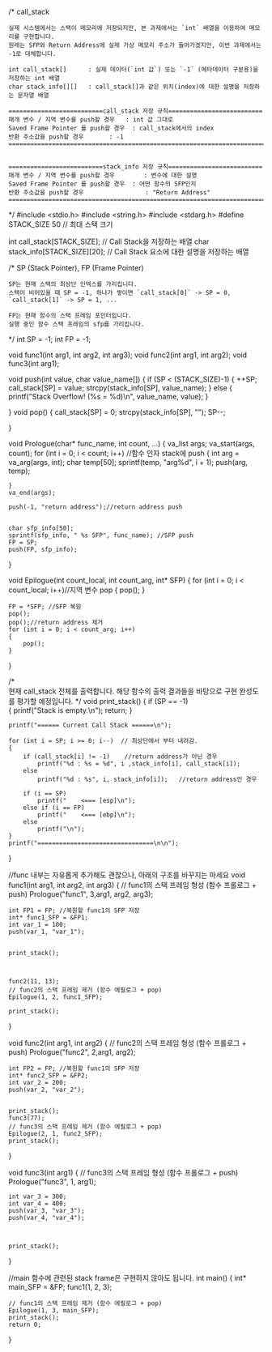 
/*  call_stack
    
    실제 시스템에서는 스택이 메모리에 저장되지만, 본 과제에서는 `int` 배열을 이용하여 메모리를 구현합니다.
    원래는 SFP와 Return Address에 실제 가상 메모리 주소가 들어가겠지만, 이번 과제에서는 -1로 대체합니다.
    
    int call_stack[]      : 실제 데이터(`int 값`) 또는 `-1` (메타데이터 구분용)을 저장하는 int 배열 
    char stack_info[][]   : call_stack[]과 같은 위치(index)에 대한 설명을 저장하는 문자열 배열

    ==========================call_stack 저장 규칙==========================
    매개 변수 / 지역 변수를 push할 경우   : int 값 그대로
    Saved Frame Pointer 를 push할 경우  : call_stack에서의 index
    반환 주소값을 push할 경우       : -1
    =======================================================================
    

    ==========================stack_info 저장 규칙==========================
    매개 변수 / 지역 변수를 push할 경우        : 변수에 대한 설명
    Saved Frame Pointer 를 push할 경우  : 어떤 함수의 SFP인지
    반환 주소값을 push할 경우                 : "Return Address"
    ========================================================================
*/
#include <stdio.h>
#include <string.h>
#include <stdarg.h>
#define STACK_SIZE 50 // 최대 스택 크기

int     call_stack[STACK_SIZE];         // Call Stack을 저장하는 배열
char    stack_info[STACK_SIZE][20];     // Call Stack 요소에 대한 설명을 저장하는 배열

/*  SP (Stack Pointer), FP (Frame Pointer)

    SP는 현재 스택의 최상단 인덱스를 가리킵니다.
    스택이 비어있을 때 SP = -1, 하나가 쌓이면 `call_stack[0]` -> SP = 0, `call_stack[1]` -> SP = 1, ...

    FP는 현재 함수의 스택 프레임 포인터입니다.
    실행 중인 함수 스택 프레임의 sfp를 가리킵니다.
*/
int SP = -1; 
int FP = -1;

void func1(int arg1, int arg2, int arg3);
void func2(int arg1, int arg2);
void func3(int arg1);

void push(int value, char value_name[])
{
    if (SP < (STACK_SIZE)-1)
    {
        ++SP;
        call_stack[SP] = value;
        strcpy(stack_info[SP], value_name);
    }
    else {
        printf("Stack Overflow! (%s = %d)\n", value_name, value);
    }

}
void pop()
{
    call_stack[SP] = 0;
    strcpy(stack_info[SP], "");
    SP--;

}

void Prologue(char* func_name, int count, ...)
{
    va_list args;
    va_start(args, count);
    for (int i = 0; i < count; i++) //함수 인자 stack에 push
    {
        int arg = va_arg(args, int);
        char temp[50];
        sprintf(temp, "arg%d", i + 1);
        push(arg, temp);



    }
    va_end(args);
    
    push(-1, "return address");//return address push
    

    char sfp_info[50];
    sprintf(sfp_info, " %s SFP", func_name); //SFP push
    FP = SP;
    push(FP, sfp_info);

}

void Epilogue(int count_local, int count_arg, int* SFP)
{
    for (int i = 0; i < count_local; i++)//지역 변수 pop
    {
        pop();
    }

    FP = *SFP; //SFP 복원
    pop();
    pop();//return address 제거
    for (int i = 0; i < count_arg; i++)
    {
        pop();
    }
}

/*  
    현재 call_stack 전체를 출력합니다.
    해당 함수의 출력 결과들을 바탕으로 구현 완성도를 평가할 예정입니다.
*/
void print_stack()
{
    if (SP == -1)        
    {
        printf("Stack is empty.\n");
        return;
    }

    printf("====== Current Call Stack ======\n");
    
    for (int i = SP; i >= 0; i--)  // 최상단에서 부터 내려감.
    {
        if (call_stack[i] != -1)    //return address가 아닌 경우
            printf("%d : %s = %d", i ,stack_info[i], call_stack[i]);
        else
            printf("%d : %s", i, stack_info[i]);   //return address인 경우

        if (i == SP)
            printf("    <=== [esp]\n");
        else if (i == FP)
            printf("    <=== [ebp]\n");
        else
            printf("\n");
    }
    printf("================================\n\n");
}


//func 내부는 자유롭게 추가해도 괜찮으나, 아래의 구조를 바꾸지는 마세요
void func1(int arg1, int arg2, int arg3)
{
    // func1의 스택 프레임 형성 (함수 프롤로그 + push)
    Prologue("func1", 3,arg1, arg2, arg3);

 
    int FP1 = FP; //복원할 func1의 SFP 저장
    int* func1_SFP = &FP1;
    int var_1 = 100;
    push(var_1, "var_1");

    
    print_stack();
   


    func2(11, 13);
    // func2의 스택 프레임 제거 (함수 에필로그 + pop)
    Epilogue(1, 2, func1_SFP);

    print_stack();
}


void func2(int arg1, int arg2)
{
    // func2의 스택 프레임 형성 (함수 프롤로그 + push)
    Prologue("func2", 2,arg1, arg2);
 
    int FP2 = FP; //복원할 func1의 SFP 저장
    int* func2_SFP = &FP2;
    int var_2 = 200;
    push(var_2, "var_2");
    
    
    print_stack();
    func3(77);
    // func3의 스택 프레임 제거 (함수 에필로그 + pop)
    Epilogue(2, 1, func2_SFP);
    print_stack();
}


void func3(int arg1)
{
    // func3의 스택 프레임 형성 (함수 프롤로그 + push)
    Prologue("func3", 1, arg1);
  
    int var_3 = 300;
    int var_4 = 400;
    push(var_3, "var_3");
    push(var_4, "var_4");


    
    print_stack();
}


//main 함수에 관련된 stack frame은 구현하지 않아도 됩니다.
int main()
{
    int* main_SFP = &FP;
    func1(1, 2, 3);
    
    // func1의 스택 프레임 제거 (함수 에필로그 + pop)
    Epilogue(1, 3, main_SFP);
    print_stack();
    return 0;
}

